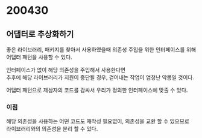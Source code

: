 # 200430

## 어댑터로 추상화하기

좋은 라이브러리, 패키지를 찾아서 사용하였을때 의존성 주입을 위한 인터페이스를 위해
어댑터 패턴을 사용할 수 있다.

인터페이스가 없이 해당 의존성을 주입해서 사용한다면<br>
추후에 해당 라이브러리가 지원이 중단될 경우, 걷어내는 작업이 엄청난 악몽일 것이다.

어댑터 패턴으로 제삼자의 코드를 감싸서 우리가 정의한 인터페이스에 맞출 수 있다.

### 이점

해당 의존성을 사용하는 어떤 코드도 재작성 필요없이, 의존성을 교환 할 수 있으므로<br>
라이브러리와의 의존성을 분리 할 수 있다.

